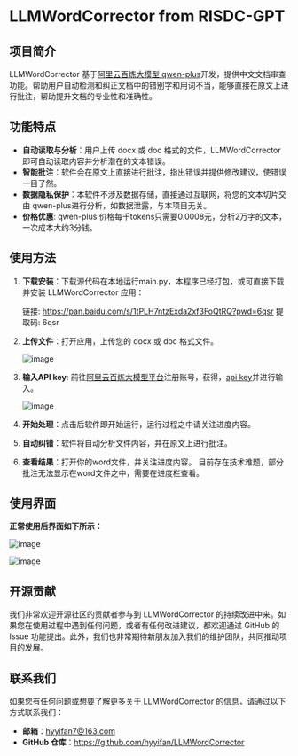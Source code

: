 # LLMWordCorrector from RISDC-GPT

## 项目简介

LLMWordCorrector 基于[阿里云百炼大模型 qwen-plus](https://bailian.console.aliyun.com/?spm=5176.29311086.J_RY_4Q8--sru4dMV7o3lqS.1.24873123CqDVFV#/model-market/detail/qwen-plus-latest)开发，提供中文文档审查功能。帮助用户自动检测和纠正文档中的错别字和用词不当，能够直接在原文上进行批注，帮助提升文档的专业性和准确性。

## 功能特点

- **自动读取与分析**：用户上传 docx 或 doc 格式的文件，LLMWordCorrector 即可自动读取内容并分析潜在的文本错误。
- **智能批注**：软件会在原文上直接进行批注，指出错误并提供修改建议，使错误一目了然。
- **数据隐私保护**：本软件不涉及数据存储，直接通过互联网，将您的文本切片交由 qwen-plus进行分析，如数据泄露，与本项目无关。
- **价格优惠**: qwen-plus 价格每千tokens只需要0.0008元，分析2万字的文本，一次成本大约3分钱。

## 使用方法

1. **下载安装**：下载源代码在本地运行main.py，本程序已经打包，或可直接下载并安装 LLMWordCorrector 应用：

   链接: https://pan.baidu.com/s/1tPLH7ntzExda2xf3FoQtRQ?pwd=6qsr 提取码: 6qsr

2. **上传文件**：打开应用，上传您的 docx 或 doc 格式文件。

   ![image](https://github.com/user-attachments/assets/19ee362d-6472-4d83-898e-94cc2460c073)

3. **输入API key**: 前往[阿里云百炼大模型平台](https://bailian.console.aliyun.com/?spm=5176.29311086.J_RY_4Q8--sru4dMV7o3lqS.1.24873123nvuVmw#/home)注册账号，获得，[api key](https://bailian.console.aliyun.com/?apiKey=1#/api-key)并进行输入。
  
   ![image](https://github.com/user-attachments/assets/9f8f4d74-ec4c-4029-9602-a88df6b9ea7d)
  
4. **开始处理**：点击后软件即开始运行，运行过程之中请关注进度内容。

5. **自动纠错**：软件将自动分析文件内容，并在原文上进行批注。
   
6. **查看结果**：打开你的word文件，并关注进度内容。 目前存在技术难题，部分批注无法显示在word文件之中，需要在进度栏查看。

## 使用界面

**正常使用后界面如下所示：**
   
   ![image](https://github.com/user-attachments/assets/367fbcdf-f4bd-4986-b347-79b856d4cfdd)
   
   ![image](https://github.com/user-attachments/assets/c9b878be-4e9d-406f-a9f2-50bea1d43121)

## 开源贡献

我们非常欢迎开源社区的贡献者参与到 LLMWordCorrector 的持续改进中来。如果您在使用过程中遇到任何问题，或者有任何改进建议，都欢迎通过 GitHub 的 Issue 功能提出。此外，我们也非常期待新朋友加入我们的维护团队，共同推动项目的发展。


## 联系我们

如果您有任何问题或想要了解更多关于 LLMWordCorrector 的信息，请通过以下方式联系我们：

- **邮箱**：hyyifan7@163.com
- **GitHub 仓库**：https://github.com/hyyifan/LLMWordCorrector
